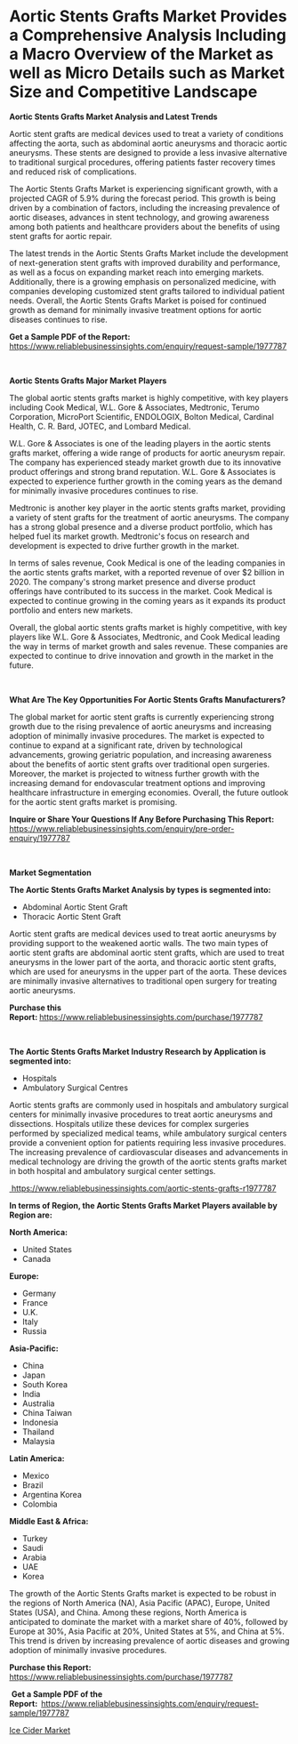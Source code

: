 <p><h1>Aortic Stents Grafts Market Provides a Comprehensive Analysis Including a Macro Overview of the Market as well as Micro Details such as Market Size and Competitive Landscape</h1></p><p><strong>Aortic Stents Grafts Market Analysis and Latest Trends</strong></p>
<p><p>Aortic stent grafts are medical devices used to treat a variety of conditions affecting the aorta, such as abdominal aortic aneurysms and thoracic aortic aneurysms. These stents are designed to provide a less invasive alternative to traditional surgical procedures, offering patients faster recovery times and reduced risk of complications.</p><p>The Aortic Stents Grafts Market is experiencing significant growth, with a projected CAGR of 5.9% during the forecast period. This growth is being driven by a combination of factors, including the increasing prevalence of aortic diseases, advances in stent technology, and growing awareness among both patients and healthcare providers about the benefits of using stent grafts for aortic repair.</p><p>The latest trends in the Aortic Stents Grafts Market include the development of next-generation stent grafts with improved durability and performance, as well as a focus on expanding market reach into emerging markets. Additionally, there is a growing emphasis on personalized medicine, with companies developing customized stent grafts tailored to individual patient needs. Overall, the Aortic Stents Grafts Market is poised for continued growth as demand for minimally invasive treatment options for aortic diseases continues to rise.</p></p>
<p><strong>Get a Sample PDF of the Report:&nbsp;</strong> <a href="https://www.reliablebusinessinsights.com/enquiry/request-sample/1977787">https://www.reliablebusinessinsights.com/enquiry/request-sample/1977787</a></p>
<p>&nbsp;</p>
<p><strong>Aortic Stents Grafts Major Market Players</strong></p>
<p><p>The global aortic stents grafts market is highly competitive, with key players including Cook Medical, W.L. Gore & Associates, Medtronic, Terumo Corporation, MicroPort Scientific, ENDOLOGIX, Bolton Medical, Cardinal Health, C. R. Bard, JOTEC, and Lombard Medical.</p><p>W.L. Gore & Associates is one of the leading players in the aortic stents grafts market, offering a wide range of products for aortic aneurysm repair. The company has experienced steady market growth due to its innovative product offerings and strong brand reputation. W.L. Gore & Associates is expected to experience further growth in the coming years as the demand for minimally invasive procedures continues to rise.</p><p>Medtronic is another key player in the aortic stents grafts market, providing a variety of stent grafts for the treatment of aortic aneurysms. The company has a strong global presence and a diverse product portfolio, which has helped fuel its market growth. Medtronic's focus on research and development is expected to drive further growth in the market.</p><p>In terms of sales revenue, Cook Medical is one of the leading companies in the aortic stents grafts market, with a reported revenue of over $2 billion in 2020. The company's strong market presence and diverse product offerings have contributed to its success in the market. Cook Medical is expected to continue growing in the coming years as it expands its product portfolio and enters new markets.</p><p>Overall, the global aortic stents grafts market is highly competitive, with key players like W.L. Gore & Associates, Medtronic, and Cook Medical leading the way in terms of market growth and sales revenue. These companies are expected to continue to drive innovation and growth in the market in the future.</p></p>
<p>&nbsp;</p>
<p><strong>What Are The Key Opportunities For Aortic Stents Grafts Manufacturers?</strong></p>
<p><p>The global market for aortic stent grafts is currently experiencing strong growth due to the rising prevalence of aortic aneurysms and increasing adoption of minimally invasive procedures. The market is expected to continue to expand at a significant rate, driven by technological advancements, growing geriatric population, and increasing awareness about the benefits of aortic stent grafts over traditional open surgeries. Moreover, the market is projected to witness further growth with the increasing demand for endovascular treatment options and improving healthcare infrastructure in emerging economies. Overall, the future outlook for the aortic stent grafts market is promising.</p></p>
<p><strong>Inquire or Share Your Questions If Any Before Purchasing This Report:</strong> <a href="https://www.reliablebusinessinsights.com/enquiry/pre-order-enquiry/1977787">https://www.reliablebusinessinsights.com/enquiry/pre-order-enquiry/1977787</a></p>
<p>&nbsp;</p>
<p><strong>Market Segmentation</strong></p>
<p><strong>The Aortic Stents Grafts Market Analysis by types is segmented into:</strong></p>
<p><ul><li>Abdominal Aortic Stent Graft</li><li>Thoracic Aortic Stent Graft</li></ul></p>
<p><p>Aortic stent grafts are medical devices used to treat aortic aneurysms by providing support to the weakened aortic walls. The two main types of aortic stent grafts are abdominal aortic stent grafts, which are used to treat aneurysms in the lower part of the aorta, and thoracic aortic stent grafts, which are used for aneurysms in the upper part of the aorta. These devices are minimally invasive alternatives to traditional open surgery for treating aortic aneurysms.</p></p>
<p><strong>Purchase this Report:&nbsp;</strong><a href="https://www.reliablebusinessinsights.com/purchase/1977787">https://www.reliablebusinessinsights.com/purchase/1977787</a></p>
<p>&nbsp;</p>
<p><strong>The Aortic Stents Grafts Market Industry Research by Application is segmented into:</strong></p>
<p><ul><li>Hospitals</li><li>Ambulatory Surgical Centres</li></ul></p>
<p><p>Aortic stents grafts are commonly used in hospitals and ambulatory surgical centers for minimally invasive procedures to treat aortic aneurysms and dissections. Hospitals utilize these devices for complex surgeries performed by specialized medical teams, while ambulatory surgical centers provide a convenient option for patients requiring less invasive procedures. The increasing prevalence of cardiovascular diseases and advancements in medical technology are driving the growth of the aortic stents grafts market in both hospital and ambulatory surgical center settings.</p></p>
<p><a href="https://www.reliablebusinessinsights.com/aortic-stents-grafts-r1977787">&nbsp;https://www.reliablebusinessinsights.com/aortic-stents-grafts-r1977787</a></p>
<p><strong>In terms of Region, the Aortic Stents Grafts Market Players available by Region are:</strong></p>
<p>
    <p> <strong> North America: </strong>
        <ul>
            <li>United States</li>
            <li>Canada</li>
        </ul>
        </p> 
    <p> <strong> Europe: </strong>
        <ul>
            <li>Germany</li>
            <li>France</li>
            <li>U.K.</li>
            <li>Italy</li>
            <li>Russia</li>
        </ul>
        </p> 
    <p> <strong> Asia-Pacific: </strong>
        <ul>
            <li>China</li>
            <li>Japan</li>
            <li>South Korea</li>
            <li>India</li>
            <li>Australia</li>
            <li>China Taiwan</li>
            <li>Indonesia</li>
            <li>Thailand</li>
            <li>Malaysia</li>
        </ul>
        </p> 
    <p> <strong> Latin America: </strong>
        <ul>
            <li>Mexico</li>
            <li>Brazil</li>
            <li>Argentina Korea</li>
            <li>Colombia</li>
        </ul>
        </p> 
    <p> <strong> Middle East & Africa: </strong>
        <ul>
            <li>Turkey</li>
            <li>Saudi</li>
            <li>Arabia</li>
            <li>UAE</li>
            <li>Korea</li>
        </ul>
    </p>
    </p>
<p><p>The growth of the Aortic Stents Grafts market is expected to be robust in the regions of North America (NA), Asia Pacific (APAC), Europe, United States (USA), and China. Among these regions, North America is anticipated to dominate the market with a market share of 40%, followed by Europe at 30%, Asia Pacific at 20%, United States at 5%, and China at 5%. This trend is driven by increasing prevalence of aortic diseases and growing adoption of minimally invasive procedures.</p></p>
<p><strong>Purchase this Report: </strong><a href="https://www.reliablebusinessinsights.com/purchase/1977787">https://www.reliablebusinessinsights.com/purchase/1977787</a></p>
<p>&nbsp;<strong>Get a Sample PDF of the Report:&nbsp;&nbsp;</strong><a href="https://www.reliablebusinessinsights.com/enquiry/request-sample/1977787">https://www.reliablebusinessinsights.com/enquiry/request-sample/1977787</a></p>
<p><strong></strong></p>
<p><p><a href="https://medium.com/@bessiperez20/ice-cider-market-report-by-product-type-canned-bottled-end-use-daily-meals-social-3844ecbf86ca">Ice Cider Market</a></p></p>